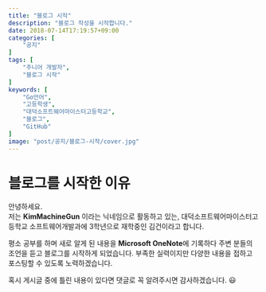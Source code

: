 ```yaml
---
title: "블로그 시작"
description: "블로그 작성을 시작합니다."
date: 2018-07-14T17:19:57+09:00
categories: [
    "공지"
]
tags: [
    "주니어 개발자",
    "블로그 시작"
]
keywords: [
    "Go언어",
    "고등학생",
    "대덕소프트웨어마이스터고등학교",
    "블로그",
    "GitHub"
]
image: "post/공지/블로그-시작/cover.jpg"
---
```


# 블로그를 시작한 이유
안녕하세요.  
저는 **KimMachineGun** 이라는 닉네임으로 활동하고 있는, 대덕소프트웨어마이스터고등학교 소프트웨어개발과에 3학년으로 재학중인 김건이라고 합니다.  

평소 공부를 하며 새로 알게 된 내용을 **Microsoft OneNote**에 기록하다 주변 분들의 조언을 듣고 블로그를 시작하게 되었습니다. 부족한 실력이지만 다양한 내용을 접하고 포스팅할 수 있도록 노력하겠습니다.  

혹시 게시글 중에 틀린 내용이 있다면 댓글로 꼭 알려주시면 감사하겠습니다. :smiley:



